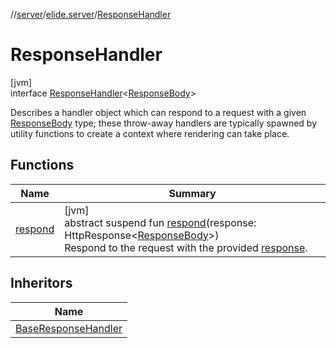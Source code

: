 //[server](../../../index.md)/[elide.server](../index.md)/[ResponseHandler](index.md)

# ResponseHandler

[jvm]\
interface [ResponseHandler](index.md)&lt;[ResponseBody](index.md)&gt;

Describes a handler object which can respond to a request with a given [ResponseBody](index.md) type; these throw-away handlers are typically spawned by utility functions to create a context where rendering can take place.

## Functions

| Name | Summary |
|---|---|
| [respond](respond.md) | [jvm]<br>abstract suspend fun [respond](respond.md)(response: HttpResponse&lt;[ResponseBody](index.md)&gt;)<br>Respond to the request with the provided [response](respond.md). |

## Inheritors

| Name |
|---|
| [BaseResponseHandler](../-base-response-handler/index.md) |
